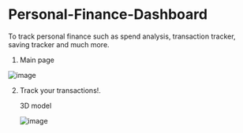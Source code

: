 # Personal-Finance-Dashboard

To track personal finance such as spend analysis, transaction tracker, saving tracker and much more.

1) Main page 

![image](https://user-images.githubusercontent.com/87086962/128936748-4436444d-0cb6-4823-97a5-505642fb0419.png)


2) Track your transactions!.

    3D model

   ![image](https://user-images.githubusercontent.com/87086962/128936867-24aec097-0fa7-4f10-a4a4-7321bd9e2b32.png)



